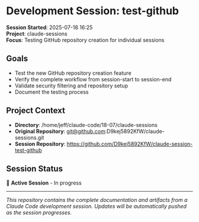 # Development Session: test-github

**Session Started**: 2025-07-18 16:25  
**Project**: claude-sessions  
**Focus**: Testing GitHub repository creation for individual sessions

## Goals
- Test the new GitHub repository creation feature
- Verify the complete workflow from session-start to session-end
- Validate security filtering and repository setup
- Document the testing process

## Project Context
- **Directory**: /home/jeff/claude-code/18-07/claude-sessions
- **Original Repository**: git@github.com:D9kej5892KfW/claude-sessions.git
- **Session Repository**: https://github.com/D9kej5892KfW/claude-session-test-github

## Session Status
🚀 **Active Session** - In progress

---
*This repository contains the complete documentation and artifacts from a Claude Code development session. Updates will be automatically pushed as the session progresses.*